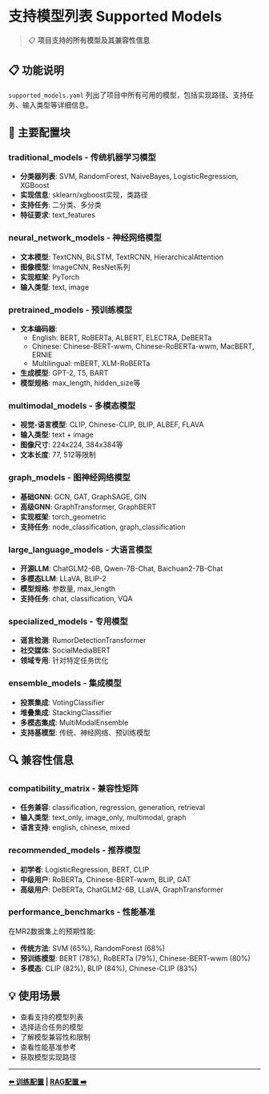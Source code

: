 # 支持模型列表 Supported Models

> 📋 **项目支持的所有模型及其兼容性信息**

## 📋 功能说明

`supported_models.yaml` 列出了项目中所有可用的模型，包括实现路径、支持任务、输入类型等详细信息。

## 🎯 主要配置块

### traditional_models - 传统机器学习模型
- **分类器列表**: SVM, RandomForest, NaiveBayes, LogisticRegression, XGBoost
- **实现信息**: sklearn/xgboost实现，类路径
- **支持任务**: 二分类、多分类
- **特征要求**: text_features

### neural_network_models - 神经网络模型
- **文本模型**: TextCNN, BiLSTM, TextRCNN, HierarchicalAttention
- **图像模型**: ImageCNN, ResNet系列
- **实现框架**: PyTorch
- **输入类型**: text, image

### pretrained_models - 预训练模型
- **文本编码器**:
  - English: BERT, RoBERTa, ALBERT, ELECTRA, DeBERTa
  - Chinese: Chinese-BERT-wwm, Chinese-RoBERTa-wwm, MacBERT, ERNIE
  - Multilingual: mBERT, XLM-RoBERTa
- **生成模型**: GPT-2, T5, BART
- **模型规格**: max_length, hidden_size等

### multimodal_models - 多模态模型
- **视觉-语言模型**: CLIP, Chinese-CLIP, BLIP, ALBEF, FLAVA
- **输入类型**: text + image
- **图像尺寸**: 224x224, 384x384等
- **文本长度**: 77, 512等限制

### graph_models - 图神经网络模型
- **基础GNN**: GCN, GAT, GraphSAGE, GIN
- **高级GNN**: GraphTransformer, GraphBERT
- **实现框架**: torch_geometric
- **支持任务**: node_classification, graph_classification

### large_language_models - 大语言模型
- **开源LLM**: ChatGLM2-6B, Qwen-7B-Chat, Baichuan2-7B-Chat
- **多模态LLM**: LLaVA, BLIP-2
- **模型规格**: 参数量, max_length
- **支持任务**: chat, classification, VQA

### specialized_models - 专用模型
- **谣言检测**: RumorDetectionTransformer
- **社交媒体**: SocialMediaBERT
- **领域专用**: 针对特定任务优化

### ensemble_models - 集成模型
- **投票集成**: VotingClassifier
- **堆叠集成**: StackingClassifier  
- **多模态集成**: MultiModalEnsemble
- **支持基模型**: 传统、神经网络、预训练模型

## 🔍 兼容性信息

### compatibility_matrix - 兼容性矩阵
- **任务兼容**: classification, regression, generation, retrieval
- **输入类型**: text_only, image_only, multimodal, graph
- **语言支持**: english, chinese, mixed

### recommended_models - 推荐模型
- **初学者**: LogisticRegression, BERT, CLIP
- **中级用户**: RoBERTa, Chinese-BERT-wwm, BLIP, GAT
- **高级用户**: DeBERTa, ChatGLM2-6B, LLaVA, GraphTransformer

### performance_benchmarks - 性能基准
在MR2数据集上的预期性能:
- **传统方法**: SVM (65%), RandomForest (68%)
- **预训练模型**: BERT (78%), RoBERTa (79%), Chinese-BERT-wwm (80%)
- **多模态**: CLIP (82%), BLIP (84%), Chinese-CLIP (83%)

## 💡 使用场景

- 查看支持的模型列表
- 选择适合任务的模型
- 了解模型兼容性和限制
- 查看性能基准参考
- 获取模型实现路径

---

**[⬅️ 训练配置](training_configs.md) | [RAG配置 ➡️](rag_configs.md)**
